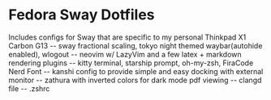 # Fedora Sway Dotfiles

Includes configs for Sway that are specific to my personal Thinkpad X1 Carbon G13
-- sway fractional scaling, tokyo night themed waybar(autohide enabled), wlogout
-- neovim w/ LazyVim and a few latex + markdown rendering plugins
    -- kitty terminal, starship prompt, oh-my-zsh, FiraCode Nerd Font
-- kanshi config to provide simple and easy docking with external monitor
-- zathura with inverted colors for dark mode pdf viewing
-- clangd file
-- .zshrc 
